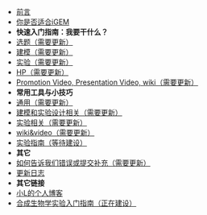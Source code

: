 * [前言](/chinese/start.md)
* [你是否适合iGEM](/chinese/suit.md)
* **快速入门指南：我要干什么？**
* [选题（需要更新）](/chinese/topic.md)
* [建模（需要更新）](/chinese/model.md)
* [实验（需要更新）](/chinese/experiment.md)
* [HP（需要更新）](/chinese/hp.md)
* [Promotion Video, Presentation Video, wiki（需要更新）](/chinese/deliverables.md)
* **常用工具与小技巧**
* [通用（需要更新）](/chinese/tools-general.md)
* [建模和实验设计相关（需要更新）](/chinese/tools-model.md)
* [实验相关（需要更新）](/chinese/tools-experiment.md)
* [wiki&video（需要更新）](/chinese/tools-WV.md)
* [实验指南（等待建设）](/)
* **其它**
* [如何告诉我们错误或提交补充（需要更新）](/chinese/contri.md)
* [更新日志](/chinese/update.md)
* **其它链接**
* [小L的个人博客](https://blog.nebulatown.com/)
* [合成生物学实验入门指南（正在建设）](/)